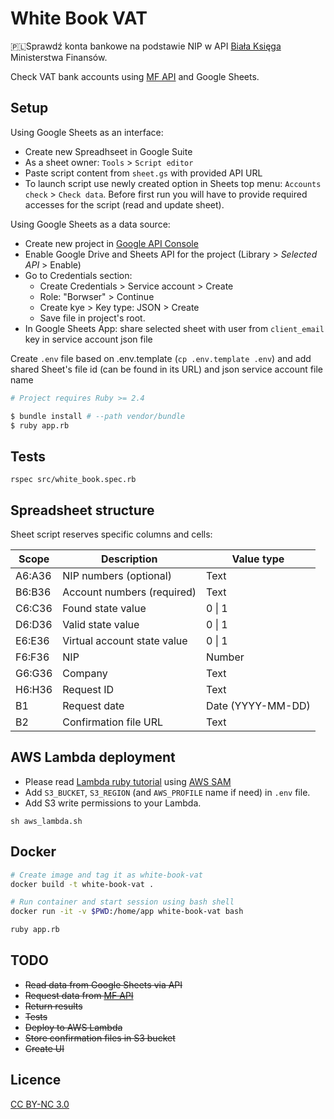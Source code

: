 # White Book VAT

🇵🇱Sprawdź konta bankowe na podstawie NIP w API [Biała Księga](https://www.gov.pl/web/kas/api-wykazu-podatnikow-vat) Ministerstwa Finansów.

Check VAT bank accounts using [MF API](https://www.gov.pl/web/kas/api-wykazu-podatnikow-vat) and Google Sheets.

## Setup

Using Google Sheets as an interface:

- Create new Spreadhseet in Google Suite
- As a sheet owner: `Tools` > `Script editor`
- Paste script content from `sheet.gs` with provided API URL
- To launch script use newly created option in Sheets top menu: `Accounts check` > `Check data`. Before first run you will have to provide required accesses for the script (read and update sheet).

Using Google Sheets as a data source:

- Create new project in [Google API Console](https://console.developers.google.com/)
- Enable Google Drive and Sheets API for the project (Library > _Selected API_ > Enable)
- Go to Credentials section:
  - Create Credentials > Service account > Create
  - Role: "Borwser" > Continue
  - Create kye > Key type: JSON > Create
  - Save file in project's root.
- In Google Sheets App: share selected sheet with user from `client_email` key in service account json file

Create `.env` file based on .env.template (`cp .env.template .env`) and add shared Sheet's file id (can be found in its URL) and json service account file name

```Bash
# Project requires Ruby >= 2.4

$ bundle install # --path vendor/bundle
$ ruby app.rb
```

## Tests

```
rspec src/white_book.spec.rb
```

## Spreadsheet structure

Sheet script reserves specific columns and cells:

| Scope  | Description                 | Value type        |
| ------ | --------------------------- | ----------------- |
| A6:A36 | NIP numbers (optional)      | Text              |
| B6:B36 | Account numbers (required)  | Text              |
| C6:C36 | Found state value           | 0 &#124; 1        |
| D6:D36 | Valid state value           | 0 &#124; 1        |
| E6:E36 | Virtual account state value | 0 &#124; 1        |
| F6:F36 | NIP                         | Number            |
| G6:G36 | Company                     | Text              |
| H6:H36 | Request ID                  | Text              |
| B1     | Request date                | Date (YYYY-MM-DD) |
| B2     | Confirmation file URL       | Text              |

## AWS Lambda deployment

- Please read [Lambda ruby tutorial](https://aws.amazon.com/blogs/compute/announcing-ruby-support-for-aws-lambda/) using [AWS SAM](https://docs.aws.amazon.com/serverless-application-model/latest/developerguide/serverless-sam-cli-install.html)
- Add `S3_BUCKET`, `S3_REGION` (and `AWS_PROFILE` name if need) in `.env` file.
- Add S3 write permissions to your Lambda.

```
sh aws_lambda.sh
```

## Docker

```Bash
# Create image and tag it as white-book-vat
docker build -t white-book-vat .

# Run container and start session using bash shell
docker run -it -v $PWD:/home/app white-book-vat bash

ruby app.rb
```

## TODO

- ~~Read data from Google Sheets via API~~
- ~~Request data from [MF API](https://wl-api.mf.gov.pl/)~~
- ~~Return results~~
- ~~Tests~~
- ~~Deploy to AWS Lambda~~
- ~~Store confirmation files in S3 bucket~~
- ~~Create UI~~

## Licence

[CC BY-NC 3.0](https://creativecommons.org/licenses/by-nc/3.0/)
